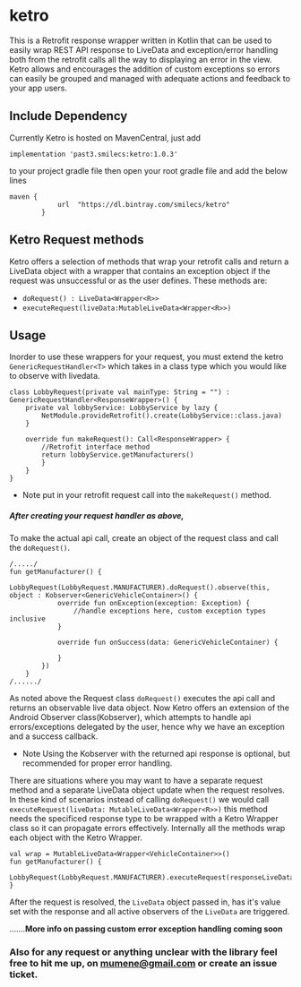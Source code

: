 # ketro
This is a Retrofit response wrapper written in Kotlin that can be used to easily wrap REST API response to LiveData and exception/error
handling both from the retrofit calls all the way to displaying an error in the view. Ketro allows and encourages the addition of custom exceptions
so errors can easily be grouped and managed with adequate actions and feedback to your app users.

## Include Dependency
Currently Ketro is hosted on MavenCentral, just add 
```
implementation 'past3.smilecs:ketro:1.0.3'
```
to your project gradle file then open your root gradle file and add the below lines
```
maven {
            url  "https://dl.bintray.com/smilecs/ketro"
        }
```         

## Ketro Request methods
Ketro offers a selection of methods that wrap your retrofit calls and return a LiveData object with a wrapper that contains an exception object if the request was unsuccessful or as the user defines.
These methods are:
- `doRequest() : LiveData<Wrapper<R>>`
- `executeRequest(liveData:MutableLiveData<Wrapper<R>>)`
## Usage
Inorder to use these wrappers for your request, you must extend the ketro `GenericRequestHandler<T>` which takes in a class type which you would like to observe with livedata.

``` 
class LobbyRequest(private val mainType: String = "") : GenericRequestHandler<ResponseWrapper>() {
    private val lobbyService: LobbyService by lazy {
        NetModule.provideRetrofit().create(LobbyService::class.java)
    }

    override fun makeRequest(): Call<ResponseWrapper> {
        //Retrofit interface method
        return lobbyService.getManufacturers()
        }
    }
} 
```
* Note put in your retrofit request call into the `makeRequest()` method.
##### After creating your request handler as above,
To make the actual api call, create an object of the request class and call the `doRequest()`.

```
/...../
fun getManufacturer() {
        LobbyRequest(LobbyRequest.MANUFACTURER).doRequest().observe(this, object : Kobserver<GenericVehicleContainer>() {
            override fun onException(exception: Exception) {
                //handle exceptions here, custom exception types inclusive
            }

            override fun onSuccess(data: GenericVehicleContainer) {
                
            }
        })
    }
/....../    
```
As noted above the Request class `doRequest()` executes the api call and returns an observable live data object. Now Ketro offers an extension of the Android Observer class(Kobserver), which attempts to handle api errors/exceptions delegated by the user, hence why we have an exception and a success callback.
* Note Using the Kobserver with the returned api response is optional, but recommended for proper error handling.

There are situations where you may want to have a separate request method and a separate LiveData object update when the request resolves. In these kind of scenarios
instead of calling `doRequest()` we would call `executeRequest(liveData: MutableLiveData<Wrapper<R>>)` this method needs the specificed response type to be wrapped with a Ketro Wrapper class so it can propagate errors effectively. Internally all the methods wrap each object with the Ketro Wrapper.

```
val wrap = MutableLiveData<Wrapper<VehicleContainer>>()
fun getManufacturer() {
     LobbyRequest(LobbyRequest.MANUFACTURER).executeRequest(responseLiveData)
}
```
After the request is resolved, the `LiveData` object passed in, has it's value set with the response and all active observers of the `LiveData` are triggered.

.......<b>More info on passing custom error exception handling coming soon</b>
### Also for any request or anything unclear with the library feel free to hit me up, on mumene@gmail.com or create an issue ticket.
